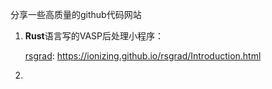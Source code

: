 分享一些高质量的github代码网站

1. **Rust**语言写的VASP后处理小程序：

   [rsgrad](https://github.com/Ionizing/rsgrad): https://ionizing.github.io/rsgrad/Introduction.html

2. 

